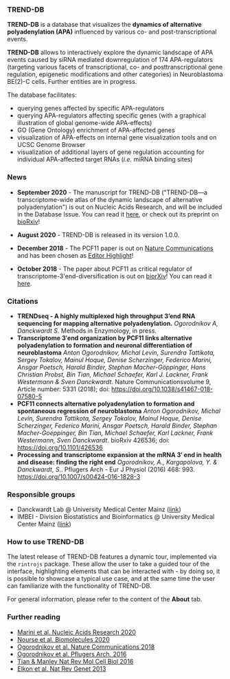 </br></br>

### TREND-DB

**TREND-DB** is a database that visualizes the **dynamics of alternative polyadenylation (APA)** influenced by various co- and post-transcriptional events.

**TREND-DB** allows to interactively explore the dynamic landscape of APA events caused by siRNA mediated downregulation of 174 APA-regulators (targeting various facets of transcriptional, co- and posttranscriptional gene regulation, epigenetic modifications and other categories) in Neuroblastoma BE(2)-C cells. Further entities are in progress.

The database facilitates:

- querying genes affected by specific APA-regulators
- querying APA-regulators affecting specific genes (with a graphical illustration of global genome-wide APA-effects)
- GO (Gene Ontology) enrichment of APA-affected genes
- visualization of APA-effects on internal gene visualization tools and on UCSC Genome Browser
- visualization of additional layers of gene regulation accounting for individual APA-affected target RNAs (*i.e.* miRNA binding sites) 

### News

- **September 2020** - The manuscript for TREND-DB ("TREND-DB—a transcriptome-wide atlas of the dynamic landscape of alternative polyadenylation") is out on Nucleic Acids Research, and will be included in the Database Issue. You can read it <a href="https://academic.oup.com/nar/advance-article/doi/10.1093/nar/gkaa722/5911742" target="_blank">here</a>, or check out its preprint on <a href="https://www.biorxiv.org/content/10.1101/2020.08.04.235804v2" target="_blank">bioRxiv</a>!

- **August 2020** - TREND-DB is released in its version 1.0.0.

- **December 2018** - The PCF11 paper is out on <a href="https://www.nature.com/articles/s41467-018-07580-5"  target="_blank">Nature Communications</a> and has been chosen as <a href="https://www.nature.com/collections/bhkhbxstgj" target="_blank">Editor Highlight</a>!
- **October 2018** - The paper about PCF11 as critical regulator of transcriptome-3'end-diversification is out on [biorXiv](https://www.biorxiv.org)! You can read it <a href="https://www.biorxiv.org/content/early/2018/10/18/426536" target="_blank">here</a>.

### Citations

- **TRENDseq - A highly multiplexed high throughput 3’end RNA sequencing for mapping alternative polyadenylation.** 
  *Ogorodnikov A, Danckwardt S.*
  Methods in Enzymology, in press.
- **Transcriptome 3′end organization by PCF11 links alternative polyadenylation to formation and neuronal differentiation of neuroblastoma**
  *Anton Ogorodnikov, Michal Levin, Surendra Tattikota, Sergey Tokalov, Mainul Hoque, Denise Scherzinger, Federico Marini, Ansgar Poetsch, Harald Binder, Stephan Macher-Göppinger, Hans Christian Probst, Bin Tian, Michael Schaefer, Karl J. Lackner, Frank Westermann & Sven Danckwardt*.
  Nature Communicationsvolume 9, Article number: 5331 (2018); doi: https://doi.org/10.1038/s41467-018-07580-5
- **PCF11 connects alternative polyadenylation to formation and spontaneous regression of neuroblastoma**
  *Anton Ogorodnikov, Michal Levin, Surendra Tattikota, Sergey Tokalov, Mainul Hoque, Denise Scherzinger, Federico Marini, Ansgar Poetsch, Harald Binder, Stephan Macher-Goeppinger, Bin Tian, Michael Schaefer, Karl Lackner, Frank Westermann, Sven Danckwardt*. 
  bioRxiv 426536; doi: https://doi.org/10.1101/426536
- **Processing and transcriptome expansion at the mRNA 3′ end in health and disease: finding the right end**
  *Ogorodnikov, A., Kargapolova, Y. & Danckwardt, S.*. Pflugers Arch - Eur J Physiol (2016) 468: 993.
  https://doi.org/10.1007/s00424-016-1828-3

### Responsible groups </br>

- Danckwardt Lab @ University Medical Center Mainz (<a href="https://www.unimedizin-mainz.de/cth/professuren-arbeitsgruppen/prof-danckwardt.html" target="_blank">link</a>) 
- IMBEI - Division Biostatistics and Bioinformatics @ University Medical Center Mainz (<a href="http://www.unimedizin-mainz.de/imbei/biostatistics-bioinformatics/welcome.html?L=1" target="_blank">link</a>) 


### How to use **TREND-DB**

The latest release of TREND-DB features a dynamic tour, implemented via the `rintrojs` package.
These allow the user to take a guided tour of the interface, highlighting elements that can be interacted with - by doing so, it is possible to showcase a typical use case, and at the same time the user can familiarize with the functionality of TREND-DB.

For general information, please refer to the content of the **About** tab.

### Further reading

<!-- - Ogorodnikov A, Danckwardt S. TRENDseq - A highly multiplexed high throughput 3’end RNA sequencing for mapping alternative polyadenylation. Methods in Enzymology, in press. -->
- <a href="https://academic.oup.com/nar/advance-article/doi/10.1093/nar/gkaa722/5911742" target="_blank">Marini et al. Nucleic Acids Research 2020</a>
- <a href="https://www.mdpi.com/2218-273X/10/6/915" target="_blank">Nourse et al. Biomolecules 2020</a>
- <a href="https://www.nature.com/articles/s41467-018-07580-5" target="_blank">Ogorodnikov et al. Nature Communications 2018</a>
- <a href="http://doi.org/10.1007/s00424-016-1828-3" target="_blank">Ogorodnikov et al. Pflugers Arch. 2016</a>
- <a href="http://doi.org/10.1038/nrm.2016.116" target="_blank">Tian & Manley Nat Rev Mol Cell Biol 2016</a> 
- <a href="http://doi.org/10.1038/nrg3482" target="_blank">Elkon et al. Nat Rev Genet 2013</a>

